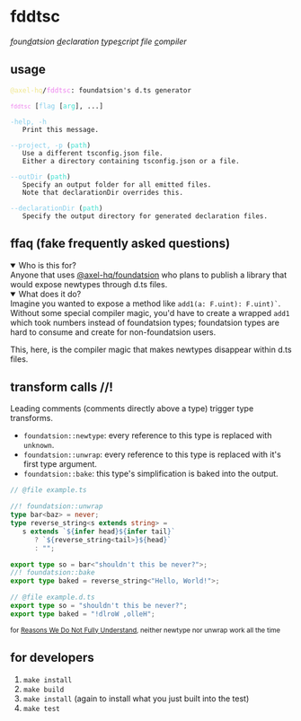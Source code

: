 # fddtsc

<i><u>f</u>oun<u>d</u>atsion <u>d</u>eclaration <u>t</u>ype<u>s</u>cript file <u>c</u>ompiler</i>

## usage

<pre><code style="color: khaki">@axel-hq</code><code>/</code><code style="color: violet">fddtsc</code><code>: foundatsion's d.ts generator

<code style="color: violet">fddtsc</code> [</code><code style="color: skyblue">flag</code><code> [</code><code style="color: turquoise">arg</code><code>], ...]

</code><code style="color: skyblue">-help, -h</code><code>
   Print this message.

</code><code style="color: skyblue">--project, -p</code><code> (</code><code style="color: turquoise">path</code><code>)
   Use a different tsconfig.json file.
   Either a directory containing tsconfig.json or a file.

</code><code style="color: skyblue">--outDir</code><code> (</code><code style="color: turquoise">path</code><code>)
   Specify an output folder for all emitted files.
   Note that declarationDir overrides this.

</code><code style="color: skyblue">--declarationDir</code><code> (</code><code style="color: turquoise">path</code><code>)
   Specify the output directory for generated declaration files.
</code></pre>

## ffaq (fake frequently asked questions)

<details open>
   <summary>Who is this for?</summary>
   Anyone that uses
   <a href="https://www.npmjs.com/package/@axel-hq/foundatsion">@axel-hq/foundatsion</a>
   who plans to publish a library that would expose newtypes through d.ts files.
</details>

<details open>
   <summary>What does it do?</summary>
   Imagine you wanted to expose a method like <code>add1(a: F.uint): F.uint)`</code>.
   Without some special compiler magic, you'd have to create a wrapped <code>add1</code>
   which took numbers instead of foundatsion types; foundatsion types are hard
   to consume and create for non-foundatsion users.

   This, here, is the compiler magic that makes newtypes disappear within d.ts
   files.
</details>

## transform calls //!

Leading comments (comments directly above a type) trigger type transforms.

- `foundatsion::newtype`: every reference to this type is replaced with `unknown`.
- `foundatsion::unwrap`: every reference to this type is replaced with it's first type argument.
- `foundatsion::bake`: this type's simplification is baked into the output.

```ts
// @file example.ts

//! foundatsion::unwrap
type bar<baz> = never;
type reverse_string<s extends string> =
   s extends `${infer head}${infer tail}`
      ? `${reverse_string<tail>}${head}`
      : "";

export type so = bar<"shouldn't this be never?">;
//! foundatsion::bake
export type baked = reverse_string<"Hello, World!">;
```

```ts
// @file example.d.ts
export type so = "shouldn't this be never?";
export type baked = "!dlroW ,olleH";
```

<sub>for <a href="https://github.com/axel-hq/fddtsc/blob/3bcb44a0fb06b7a7189d3174af442daaf989acb7/fddtsc.ts#L156">Reasons We Do Not Fully Understand</a>, neither newtype nor unwrap work all
the time<sub>

## for developers

1. `make install`
2. `make build`
3. `make install` (again to install what you just built into the test)
4. `make test`
